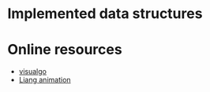 # Implemented data structures



# Online resources
- [visualgo](https://visualgo.net/)
- [Liang animation](https://liveexample.pearsoncmg.com/liang/animation/animation.html)